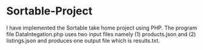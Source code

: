 # Sortable-Project
I have implemented the Sortable take home project using PHP. The program file DataIntegation.php uses two input files namely (1) products.json and (2) listings.json and produces one output file which is results.txt.
